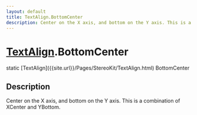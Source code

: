 ```yaml
---
layout: default
title: TextAlign.BottomCenter
description: Center on the X axis, and bottom on the Y axis. This is a combination of XCenter and YBottom.
---
```

# [TextAlign]({{site.url}}/Pages/StereoKit/TextAlign.html).BottomCenter

<div class='signature' markdown='1'>
static [TextAlign]({{site.url}}/Pages/StereoKit/TextAlign.html) BottomCenter
</div>

## Description
Center on the X axis, and bottom on the Y axis. This is
a combination of XCenter and YBottom.

